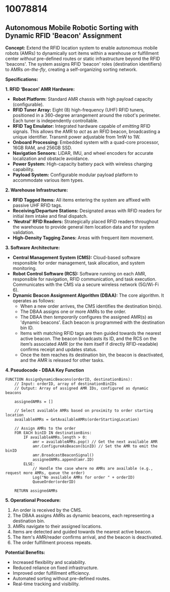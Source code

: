 # 10078814

## Autonomous Mobile Robotic Sorting with Dynamic RFID 'Beacon' Assignment

**Concept:** Extend the RFID location system to enable autonomous mobile robots (AMRs) to dynamically sort items within a warehouse or fulfillment center *without* pre-defined routes or static infrastructure beyond the RFID 'beacons'. The system assigns RFID 'beacon' roles (destination identifiers) to AMRs *on-the-fly*, creating a self-organizing sorting network.

**Specifications:**

**1. RFID ‘Beacon’ AMR Hardware:**

*   **Robot Platform:** Standard AMR chassis with high payload capacity (configurable).
*   **RFID Tuner Array:**  Eight (8) high-frequency (UHF) RFID tuners, positioned in a 360-degree arrangement around the robot's perimeter.  Each tuner is independently controllable.
*   **RFID Tag Emulator:** Integrated hardware capable of *emitting* RFID signals. This allows the AMR to *act* as an RFID beacon, broadcasting a unique identifier.  Transmit power adjustable from 1mW to 1W.
*   **Onboard Processing:** Embedded system with a quad-core processor, 16GB RAM, and 256GB SSD.
*   **Navigation Sensors:** LiDAR, IMU, and wheel encoders for accurate localization and obstacle avoidance.
*   **Power System:** High-capacity battery pack with wireless charging capability.
*   **Payload System:** Configurable modular payload platform to accommodate various item types.

**2. Warehouse Infrastructure:**

*   **RFID Tagged Items:** All items entering the system are affixed with passive UHF RFID tags.
*   **Receiving/Departure Stations:** Designated areas with RFID readers for initial item intake and final dispatch.
*   **‘Neutral’ RFID Readers:** Strategically placed RFID readers throughout the warehouse to provide general item location data and for system validation.
*   **High-Density Tagging Zones:** Areas with frequent item movement.

**3. Software Architecture:**

*   **Central Management System (CMS):** Cloud-based software responsible for order management, task allocation, and system monitoring.
*   **Robot Control Software (RCS):** Software running on each AMR, responsible for navigation, RFID communication, and task execution.  Communicates with the CMS via a secure wireless network (5G/Wi-Fi 6).
*   **Dynamic Beacon Assignment Algorithm (DBAA):**  The core algorithm. It operates as follows:
    *   When a new order arrives, the CMS identifies the destination bin(s).
    *   The DBAA assigns one or more AMRs to the order.
    *   The DBAA then *temporarily* configures the assigned AMR(s) as 'dynamic beacons'. Each beacon is programmed with the destination bin ID.
    *   Items with matching RFID tags are then guided towards the nearest active beacon. The beacon broadcasts its ID, and the RCS on the item’s associated AMR (or the item itself if directly RFID-readable) confirms receipt and updates status.
    *   Once the item reaches its destination bin, the beacon is deactivated, and the AMR is released for other tasks.

**4. Pseudocode - DBAA Key Function**

```
FUNCTION AssignDynamicBeacons(orderID, destinationBins):
    // Input: orderID, array of destinationBinIDs
    // Output: Array of assigned AMR IDs, configured as dynamic beacons

    assignedAMRs = []

    // Select available AMRs based on proximity to order starting location
    availableAMRs = GetAvailableAMRs(orderStartingLocation)

    // Assign AMRs to the order
    FOR EACH binID IN destinationBins:
        IF availableAMRs.length > 0:
            amr = availableAMRs.pop() // Get the next available AMR
            amr.ConfigureAsBeacon(binID) // Set the AMR to emit the binID
            amr.BroadcastBeaconSignal()
            assignedAMRs.append(amr.ID)
        ELSE:
            // Handle the case where no AMRs are available (e.g., request more AMRs, queue the order)
            Log("No available AMRs for order " + orderID)
            QueueOrder(orderID)

    RETURN assignedAMRs
```

**5. Operational Procedure:**

1.  An order is received by the CMS.
2.  The DBAA assigns AMRs as dynamic beacons, each representing a destination bin.
3.  AMRs navigate to their assigned locations.
4.  Items are detected and guided towards the nearest active beacon.
5.  The item's AMR/reader confirms arrival, and the beacon is deactivated.
6.  The order fulfillment process repeats.

**Potential Benefits:**

*   Increased flexibility and scalability.
*   Reduced reliance on fixed infrastructure.
*   Improved order fulfillment efficiency.
*   Automated sorting without pre-defined routes.
*   Real-time tracking and visibility.